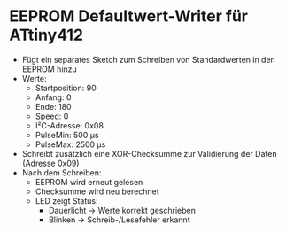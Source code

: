 # EEPROM Defaultwert-Writer für ATtiny412

- Fügt ein separates Sketch zum Schreiben von Standardwerten in den EEPROM hinzu
- Werte:
  - Startposition: 90
  - Anfang: 0
  - Ende: 180
  - Speed: 0
  - I²C-Adresse: 0x08
  - PulseMin: 500 µs
  - PulseMax: 2500 µs
- Schreibt zusätzlich eine XOR-Checksumme zur Validierung der Daten (Adresse 0x09)
- Nach dem Schreiben:
  - EEPROM wird erneut gelesen
  - Checksumme wird neu berechnet
  - LED zeigt Status:
    - Dauerlicht → Werte korrekt geschrieben
    - Blinken → Schreib-/Lesefehler erkannt
